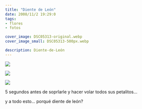 ```yaml
---
title: "Diente de León"
date: 2008/11/2 19:29:0
tags: 
- flores
- fotos

cover_image: DSC05313-original.webp
cover_image_small: DSC05313-500px.webp

description: Diente-de-León
---
```



[![](DSC05313)](DSC05313-original.webp)  
  

[![](DSC05320)](DSC05320-original.webp)  
  

[![](DSC05377)](DSC05377-original.webp)

  

5 segundos antes de soprlarle y hacer volar todos sus petalitos...  
  
y a todo esto... porqué diente de león?
